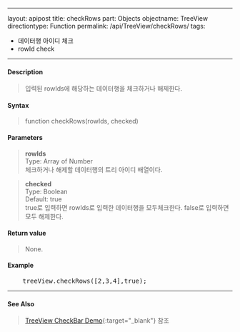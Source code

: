  ---
layout: apipost
title: checkRows
part: Objects
objectname: TreeView
directiontype: Function
permalink: /api/TreeView/checkRows/
tags:
 - 데이터행 아이디 체크
 - rowId check
---


#### Description

> 입력된 rowIds에 해당하는 데이터행을 체크하거나 해제한다.

#### Syntax

> function checkRows(rowIds, checked)  

#### Parameters

> **rowIds**  
> Type: Array of Number  
> 체크하거나 해제할 데이터행의 트리 아이디 배열이다.  

> **checked**  
> Type: Boolean  
> Default: true  
> true로 입력하면 rowIds로 입력한 데이터행을 모두체크한다. false로 입력하면 모두 해제한다.  

#### Return value

> None.

#### Example

<pre class="prettyprint">
    treeView.checkRows([2,3,4],true);
</pre>

---
#### See Also

> [TreeView CheckBar Demo](http://demo.realgrid.net/Demo/TreeCheckBar){:target="_blank"} 참조    
